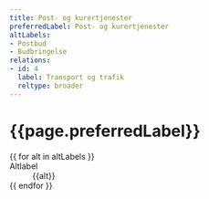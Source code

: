 ```yaml
---
title: Post- og kurertjenester
preferredLabel: Post- og kurertjenester
altLabels:
- Postbud
- Budbringelse
relations:
- id: 4
  label: Transport og trafik
  reltype: broader
---
```


<h1>{{page.preferredLabel}}</h1>
<dl>
{{ for alt in altLabels }}
  <dt>Altlabel</dt>
  <dd>{{alt}}</dd>
{{ endfor }}
</dl>
